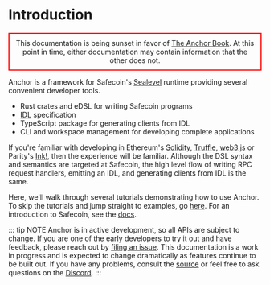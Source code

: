 # Introduction

<div style="border: 2px solid red; text-align: center; padding: 10px 10px 10px 10px; box-sizing: border-box"> This documentation is being sunset in favor of <a href="https://book.safe-anchor-lang.com" rel="noopener noreferrer" target="_blank">The Anchor Book</a>. At this point in time, either documentation may contain information that the other does not.</div>

Anchor is a framework for Safecoin's [Sealevel](https://medium.com/solana-labs/sealevel-parallel-processing-thousands-of-smart-contracts-d814b378192) runtime providing several convenient developer tools.

- Rust crates and eDSL for writing Safecoin programs
- [IDL](https://en.wikipedia.org/wiki/Interface_description_language) specification
- TypeScript package for generating clients from IDL
- CLI and workspace management for developing complete applications

If you're familiar with developing in Ethereum's [Solidity](https://docs.soliditylang.org/en/v0.7.4/), [Truffle](https://www.trufflesuite.com/), [web3.js](https://github.com/ethereum/web3.js) or Parity's [Ink!](https://github.com/paritytech/ink), then the experience will be familiar. Although the DSL syntax and semantics are targeted at Safecoin, the high level flow of writing RPC request handlers, emitting an IDL, and generating clients from IDL is the same.

Here, we'll walk through several tutorials demonstrating how to use Anchor. To skip the tutorials and jump straight to examples, go [here](https://github.com/safely-project/anchor/blob/master/examples). For an introduction to Safecoin, see the [docs](https://docs.solana.com/developing/programming-model/overview).

::: tip NOTE
Anchor is in active development, so all APIs are subject to change. If you are one of the early developers to try it out and have feedback, please reach out by [filing an issue](https://github.com/safely-project/anchor/issues/new). This documentation is a work in progress and is expected to change dramatically as features continue to be built out. If you have any problems, consult the [source](https://github.com/safely-project/anchor) or feel free to ask questions on the [Discord](https://discord.gg/JgVgQ82erk).
:::
